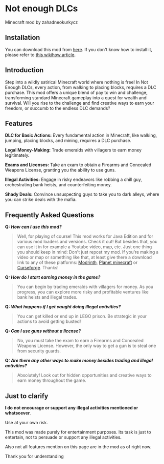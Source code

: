 # Not enough DLCs
Minecraft mod by zahadneokurkycz

## Installation
You can download this mod from [here](https://modrinth.com/mod/notenoughdlc). If you don't know how to install it, please refer to [this wikihow article](https://www.wikihow.com/Install-Minecraft-Mods).

## Introduction
Step into a wildly satirical Minecraft world where nothing is free! In Not Enough DLCs, every action, from walking to placing blocks, requires a DLC purchase. This mod offers a unique blend of pay to win and challenge, transforming standard Minecraft gameplay into a quest for wealth and survival. Will you rise to the challenge and find creative ways to earn your freedom, or succumb to the endless DLC demands?

## Features
**DLC for Basic Actions:** Every fundamental action in Minecraft, like walking, jumping, placing blocks, and mining, requires a DLC purchase.

**Legal Money-Making:** Trade emeralds with villagers to earn money legitimately.

**Exams and Licenses:** Take an exam to obtain a Firearms and Concealed Weapons License, granting you the ability to use guns.

**Illegal Activities:** Engage in risky endeavors like robbing a chill guy, orchestrating bank heists, and counterfeiting money.

**Shady Deals:** Convince unsuspecting guys to take you to dark alleys, where you can strike deals with the mafia.

## Frequently Asked Questions
**Q: *How can I use this mod?***
> Well, for playing of course! This mod works for Java Edition and for various mod loaders and versions. Check it out! But besides that, you can use it in for example a Youtube video, map, etc. Just one thing you should keep in mind: Don't just repost my mod. If you're making a video or map or something like that, at least give there a download link to any of these platforms: [Modrinth](https://modrinth.com/mod/notenoughdlc), [Planet minecraft](https://www.planetminecraft.com/mod/not-enough-dlcs/) or [Curseforge](https://www.curseforge.com/minecraft/mc-mods/notenoughdlcs). Thanks!

**Q: *How do I start earning money in the game?***

> You can begin by trading emeralds with villagers for money. As you progress, you can explore more risky and profitable ventures like bank heists and illegal trades.

**Q: *What happens if I get caught doing illegal activities?***

> You can get killed or end up in LEGO prison. Be strategic in your actions to avoid getting busted!

**Q: *Can I use guns without a license?***

> No, you must take the exam to earn a Firearms and Concealed Weapons License. However, the only way to get a gun is to steal one from security guards.

**Q: *Are there any other ways to make money besides trading and illegal activities?***

> Absolutely! Look out for hidden opportunities and creative ways to earn money throughout the game.

## Just to clarify
**I do not encourage or support any illegal activities mentioned or whatsoever.**

Use at your own risk.

This mod was made purely for entertainment purposes. Its task is just to entertain, not to persuade or support any illegal activities.

Also not all features mention on this page are in the mod as of right now.

Thank you for understanding
